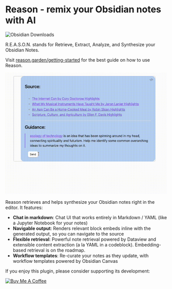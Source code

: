 # Reason - remix your Obsidian notes with AI

![Obsidian Downloads](https://img.shields.io/badge/dynamic/json?logo=obsidian&color=%23483699&label=downloads&query=%24%5B%22reason%22%5D.downloads&url=https%3A%2F%2Fraw.githubusercontent.com%2Fobsidianmd%2Fobsidian-releases%2Fmaster%2Fcommunity-plugin-stats.json&style=for-the-badge)

R.E.A.S.O.N. stands for Retrieve, Extract, Analyze, and Synthesize your Obsidian Notes.

Visit [reason.garden/getting-started](https://www.reason.garden/getting-started) for the best guide on how to use Reason.

![](synthesis.gif)

Reason retrieves and helps synthesize your Obsidian notes right in the editor. It features:

- **Chat in markdown**: Chat UI that works entirely in Markdown / YAML (like a Jupyter Notebook for your notes)
- **Navigable output**: Renders relevant block embeds inline with the generated output, so you can navigate to the source
- **Flexible retrieval**: Powerful note retrieval powered by Dataview and extensible content extraction (a la YAML in a codeblock). Embedding-based retrieval is on the roadmap.
- **Workflow templates**: Re-curate your notes as they update, with workflow templates powered by Obsidian Canvas

If you enjoy this plugin, please consider supporting its development:

<a href="https://www.buymeacoffee.com/jpham" target="_blank"><img src="https://cdn.buymeacoffee.com/buttons/v2/default-yellow.png" alt="Buy Me A Coffee" style="height: 40px !important;width: 150px !important;" ></a>
